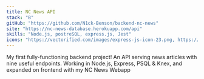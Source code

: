 ```yaml
---
title: NC News API
stack: "B"
gitHub: "https://github.com/N1ck-Benson/backend-nc-news"
site: "https://nc-news-database.herokuapp.com/api"
skills: "Node.js, postreSQL, express.js, Jest"
icons: "https://vectorified.com/images/express-js-icon-23.png, https://cdn.iconscout.com/icon/free/png-64/postgresql-11-1175122.png, https://vectorified.com/images/express-js-icon-20.png, https://cdn.iconscout.com/icon/free/png-64/jest-3521517-2945020.png"
---
```


My first fully-functioning backend project! An API serving news articles with nine useful endpoints. Working in Node.js, Express, PSQL & Knex, and expanded on frontend with my NC News Webapp
